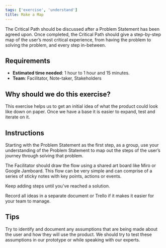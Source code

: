 ```yaml
---
tags: ['exercise', 'understand']
title: Make a Map
---
```

The Critical Path should be discussed after a Problem Statement has been agreed
upon. Once completed, the Critical Path should give a step-by-step map of the
user’s most critical experience, from having the problem to solving the
problem, and every step in-between.

## Requirements
- **Estimated time needed**: 1 hour to 1 hour and 15 minutes.
- **Team**: Facilitator, Note-taker, Stakeholders

## Why should we do this exercise?

This exercise helps us to get an initial idea of what the product could look
like down on paper. Once we have a base it is easier to expand, test and
iterate on it.

## Instructions

Starting with the Problem Statement as the first step, as a group, use your
understanding of the Problem Statement to map out the steps of the user’s
journey through solving that problem.

The Facilitator should draw the flow using a shared art board like Miro or
Google Jamboard. This flow can be very simple and can comprise of a series of
sticky notes with key points, actions or events.

Keep adding steps until you’ve reached a solution.

Record all ideas in a separate document or Trello if it makes it easier for your team to manage.

## Tips

Try to identify and document any assumptions that are being made about the user
and how they will use the product. We should try to test these assumptions in
our prototype or while speaking with our experts.

